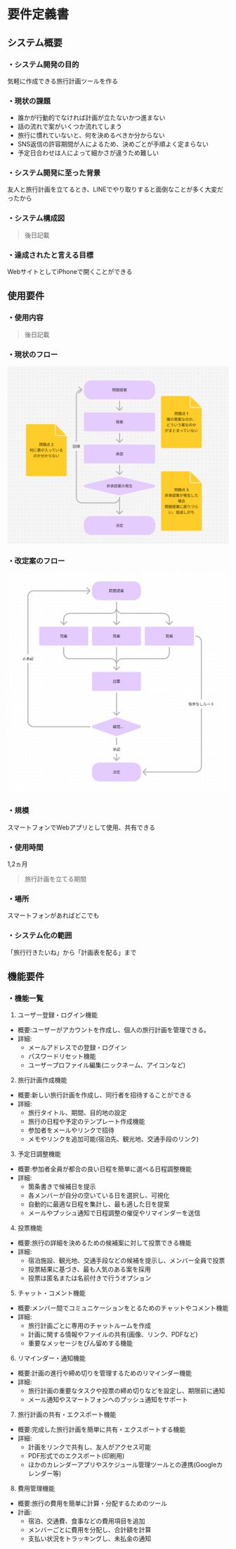 # 要件定義書
## システム概要
### ・システム開発の目的
気軽に作成できる旅行計画ツールを作る
### ・現状の課題
- 誰かが行動的でなければ計画が立たないかつ進まない
- 話の流れで案がいくつか流れてしまう
- 旅行に慣れていないと、何を決めるべきか分からない
- SNS返信の許容期間が人によるため、決めごとが手順よく定まらない
- 予定日合わせは人によって細かさが違うため難しい
### ・システム開発に至った背景
友人と旅行計画を立てるとき、LINEでやり取りすると面倒なことが多く大変だったから
### ・システム構成図
> 後日記載
### ・達成されたと言える目標
WebサイトとしてiPhoneで開くことができる
## 使用要件
### ・使用内容
> 後日記載
### ・現状のフロー
![現状のフロー](/docs/images/flow-before.png)
### ・改定案のフロー
![改定案のフロー](/docs/images/flow-after.png)
### ・規模
スマートフォンでWebアプリとして使用、共有できる
### ・使用時間
1,2ヵ月
> 旅行計画を立てる期間
### ・場所
スマートフォンがあればどこでも
### ・システム化の範囲
「旅行行きたいね」から「計画表を配る」まで
## 機能要件
### ・機能一覧
 1. ユーザー登録・ログイン機能
  - 概要:ユーザーがアカウントを作成し、個人の旅行計画を管理できる。
  - 詳細:
     - メールアドレスでの登録・ログイン
     - パスワードリセット機能
     - ユーザープロファイル編集(ニックネーム、アイコンなど)
 2. 旅行計画作成機能
  - 概要:新しい旅行計画を作成し、同行者を招待することができる
  - 詳細:
     - 旅行タイトル、期間、目的地の設定
     - 旅行の日程や予定のテンプレート作成機能
     - 参加者をメールやリンクで招待
     - メモやリンクを追加可能(宿泊先、観光地、交通手段のリンク)
 3. 予定日調整機能
  - 概要:参加者全員が都合の良い日程を簡単に選べる日程調整機能
  - 詳細:
     - 箇条書きで候補日を提示
     - 各メンバーが自分の空いている日を選択し、可視化
     - 自動的に最適な日程を集計し、最も適した日を提案
     - メールやプッシュ通知で日程調整の催促やリマインダーを送信
 4. 投票機能
  - 概要:旅行の詳細を決めるための候補案に対して投票できる機能
  - 詳細:
     - 宿泊施設、観光地、交通手段などの候補を提示し、メンバー全員で投票
     - 投票結果に基づき、最も人気のある案を採用
     - 投票は匿名または名前付きで行うオプション
 5. チャット・コメント機能
  - 概要:メンバー間でコミュニケーションをとるためのチャットやコメント機能
  - 詳細:
     - 旅行計画ごとに専用のチャットルームを作成
     - 計画に関する情報やファイルの共有(画像、リンク、PDFなど)
     - 重要なメッセージをぴん留めする機能
 6. リマインダー・通知機能
  - 概要:計画の進行や締め切りを管理するためのリマインダー機能
  - 詳細:
     - 旅行計画の重要なタスクや投票の締め切りなどを設定し、期限前に通知
     - メール通知やスマートフォンへのプッシュ通知をサポート
 7. 旅行計画の共有・エクスポート機能
  - 概要:完成した旅行計画を簡単に共有・エクスポートする機能
  - 詳細:
     - 計画をリンクで共有し、友人がアクセス可能
     - PDF形式でのエクスポート(印刷用)
     - ほかのカレンダーアプリやスケジュール管理ツールとの連携(Googleカレンダー等)
 8. 費用管理機能
  - 概要:旅行の費用を簡単に計算・分配するためのツール
  - 計画:
     - 宿泊、交通費、食事などの費用項目を追加
     - メンバーごとに費用を分配し、合計額を計算
     - 支払い状況をトラッキングし、未払金の通知

